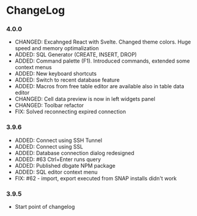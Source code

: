 # ChangeLog

### 4.0.0
- CHANGED: Excahnged React with Svelte. Changed theme colors. Huge speed and memory optimalization
- ADDED: SQL Generator (CREATE, INSERT, DROP)
- ADDED: Command palette (F1). Introduced commands, extended some context menus
- ADDED: New keyboard shortcuts
- ADDED: Switch to recent database feature
- ADDED: Macros from free table editor are available also in table data editor
- CHANGED: Cell data preview is now in left widgets panel
- CHANGED: Toolbar refactor
- FIX: Solved reconnecting expired connection

### 3.9.6
- ADDED: Connect using SSH Tunnel
- ADDED: Connect using SSL
- ADDED: Database connection dialog redesigned
- ADDED: #63 Ctrl+Enter runs query
- ADDED: Published dbgate NPM package
- ADDED: SQL editor context menu
- FIX: #62 - import, export executed from SNAP installs didn't work

### 3.9.5
- Start point of changelog
